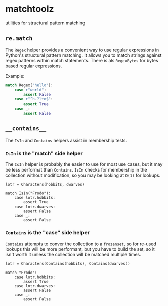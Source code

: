 # matchtoolz

utilities for structural pattern matching

## `re.match`

The `Regex` helper provides a convenient way to use regular expressions in Python's structural pattern matching. It allows you to match strings against regex patterns within match statements. There is als `RegexBytes` for bytes based regular expressions.

Example:

```python
match Regex("hello"):
    case r"world":
        assert False
    case r"^h.?l+o$":
        assert True
    case _:
        assert False
```

## `__contains__`

The `IsIn` and `Contains` helpers assist in membership tests.


### `IsIn` is the "match" side helper

The `IsIn` helper is probably the easier to use for most use cases, but it may be less performat than `Contains`. `IsIn` checks for membership in the collection without modification, so you may be looking at `O(1)` for lookups.

```
lotr = Characters(hobbits, dwarves)

match IsIn("Frodo"):
    case lotr.hobbits:
        assert True
    case lotr.dwarves:
        assert False
    case _:
        assert False
```

### `Contains` is the "case" side helper

`Contains` attempts to conver the collection to a `frozenset`, so for re-used lookups this will be more performant, but you have to build the set, so it isn't worth it unless the collection will be matched multiple times.

```
lotr = Characters(Contains(hobbits), Contains(dwarves))

match "Frodo":
    case lotr.hobbits:
        assert True
    case lotr.dwarves:
        assert False
    case _:
        assert False
```

